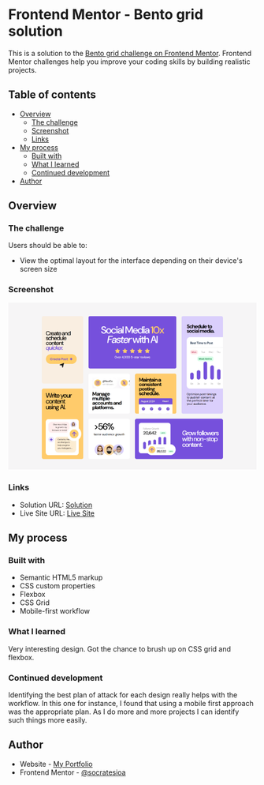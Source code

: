 # Frontend Mentor - Bento grid solution

This is a solution to the [Bento grid challenge on Frontend Mentor](https://www.frontendmentor.io/challenges/bento-grid-RMydElrlOj). Frontend Mentor challenges help you improve your coding skills by building realistic projects.

## Table of contents

- [Overview](#overview)
  - [The challenge](#the-challenge)
  - [Screenshot](#screenshot)
  - [Links](#links)
- [My process](#my-process)
  - [Built with](#built-with)
  - [What I learned](#what-i-learned)
  - [Continued development](#continued-development)
- [Author](#author)

## Overview

### The challenge

Users should be able to:

- View the optimal layout for the interface depending on their device's screen size

### Screenshot

![](./screenshot.png)

### Links

- Solution URL: [Solution](https://github.com/socratesioa/bento-grid)
- Live Site URL: [Live Site](https://socratesioa.github.io/bento-grid)

## My process

### Built with

- Semantic HTML5 markup
- CSS custom properties
- Flexbox
- CSS Grid
- Mobile-first workflow

### What I learned

Very interesting design. Got the chance to brush up on CSS grid and flexbox.

### Continued development

Identifying the best plan of attack for each design really helps with the workflow. In this one for instance, I found that using a mobile first approach was the appropriate plan. As I do more and more projects I can identify such things more easily.

## Author

- Website - [My Portfolio](https://portfolio.thisissocrates.com/)
- Frontend Mentor - [@socratesioa](https://www.frontendmentor.io/profile/socratesioa)
